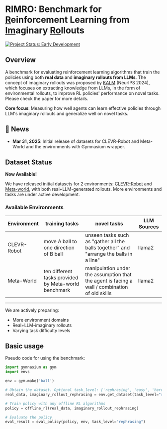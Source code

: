 <h1>RIMRO: Benchmark for <u>R</u>einforcement Learning from <u>Im</u>aginary <u>Ro</u>llouts</h1>

[![Project Status: Early Development](https://img.shields.io/badge/status-active-green)](https://github.com/LAMDA-RL/RIMRO)

## Overview

A benchmark for evaluating reinforcement learning algorithms that train the policies using both **real data** and **imaginary rollouts from LLMs**. The concept of imaginary rollouts was proposed by [KALM](https://openreview.net/forum?id=tb1MlJCY5g) (NeurIPS 2024), which focuses on extracting knowledge from LLMs, in the form of environmental rollouts, to improve RL policies' performance on novel tasks. Please check the paper for more details.

**Core focus**: Measuring how well agents can learn effective policies through LLM's imaginary rollouts and generalize well on novel tasks.


## 📢 News
- **Mar 31, 2025**: Initial release of datasets for CLEVR-Robot and Meta-World and the environments with Gymnasium wrapper.


## Dataset Status

**Now Available!**  

We have released initial datasets for 2 environments: [CLEVR-Robot](https://github.com/google-research/clevr_robot_env) and [Meta-world](https://github.com/Farama-Foundation/Metaworld), with both real+LLM-generated rollouts.
More environments and tasks are under active development.

### Available Environments
| Environment | training tasks                                       | novel tasks                                                                                   | LLM Sources |
|-------------|------------------------------------------------------|-----------------------------------------------------------------------------------------------|-------------|
| CLEVR-Robot | move A ball to one direction of B ball               | unseen tasks such as "gather all the balls together" and "arrange the balls in a line"        | llama2      |
| Meta-World  | ten different tasks provided by Meta-world benchmark | manipulation under the assumption that the agent is facing a wall / combination of old skills | llama2      |
---

We are actively preparing:

- More environment domains
- Real+LLM-imaginary rollouts
- Varying task difficulty levels

## Basic usage

Pseudo code for using the benchmark:

```python
import gymnasium as gym
import envs

env = gym.make('ball')

# Obtain the dataset. Optional task_level: ['rephrasing', 'easy', 'hard'].
real_data, imaginary_rollout_rephrasing = env.get_dataset(task_level="rephrasing") 

# Train policy with any offline RL algorithms
policy = offline_rl(real_data, imaginary_rollout_rephrasing)

# Evaluate the policy
eval_result = eval_policy(policy, env, task_level="rephrasing")
```